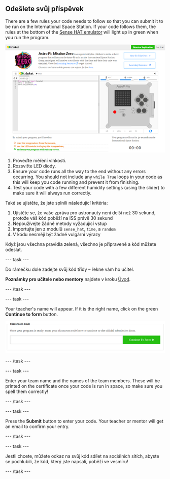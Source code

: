 ## Odešlete svůj příspěvek

There are a few rules your code needs to follow so that you can submit it to be run on the International Space Station. If your code follows them, the rules at the bottom of the [Sense HAT emulator](https://trinket.io/mission-zero) will light up in green when you run the program.

![A screenshot of the Mission Zero Trinket pages showing the submission button and the criteria checks on the left. The top two ("read humidity" and "use the LEDs") are in orange text, the bottom one ("runs without any errors") is green ](images/validation.png)

1. Proveďte měření vlhkosti.
1. Rozsviťte LED diody.
1. Ensure your code runs all the way to the end without any errors occurring. You should not include any `while True` loops in your code as this will keep you code running and prevent it from finishing.
1. Test your code with a few different humidity settings (using the slider) to make sure it will always run correctly.

Také se ujistěte, že jste splnili následující kritéria:

1. Ujistěte se, že vaše zpráva pro astronauty není delší než 30 sekund, protože váš kód poběží na ISS právě 30 sekund
1. Nepoužívejte žádné metody vyžadující vstup
1. Importujte jen z modulů `sense_hat`, `time`, a `random`
1. V kódu nesmějí být žádné vulgární výrazy

Když jsou všechna pravidla zelená, všechno je připravené a kód můžete odeslat.

--- task ---

Do rámečku dole zadejte svůj kód třídy – řekne vám ho učitel.

**Poznámky pro učitele nebo mentory** najdete v kroku [Úvod](https://projects.raspberrypi.org/cs-CZ/projects/astro-pi-mission-zero/1).

--- /task ---

--- task ---

Your teacher's name will appear. If it is the right name, click on the green **Continue to form** button.

![Pokračovat na formulář](images/continue-to-form.png)

--- /task ---

--- task ---

Enter your team name and the names of the team members. These will be printed on the certificate once your code is run in space, so make sure you spell them correctly!

--- /task ---

--- task ---

Press the **Submit** button to enter your code. Your teacher or mentor will get an email to confirm your entry.

--- /task ---

--- task ---

Jestli chcete, můžete odkaz na svůj kód sdílet na sociálních sítích, abyste se pochlubili, že kód, který jste napsali, poběží ve vesmíru!

--- /task ---
